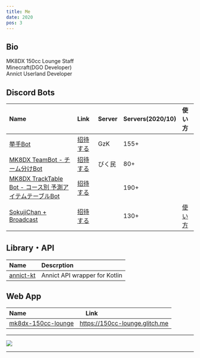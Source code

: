```yaml
---
title: Me
date: 2020
pos: 3
---
```


## Bio
MK8DX 150cc Lounge Staff<br/>
Minecraft(DGO Developer)<br/>
Annict Userland Developer<br/>

## Discord Bots

Name | Link | Server | Servers(2020/10) | 使い方
:--- |:--- |:--- |:--- |:--
[挙手Bot](https://github.com/riptakagi/KyoshuBot) | [招待する](https://discord.com/api/oauth2/authorize?client_id=705559539872694272&permissions=76800&scope=bot) | GzK | 155+
[MK8DX TeamBot - チーム分けBot](https://github.com/iam_takagi/mk8dx-teambot) | [招待する](https://discord.com/api/oauth2/authorize?client_id=711910347711316039&permissions=3072&scope=bot) | びく民 |80+
[MK8DX TrackTable Bot - コース別 予測アイテムテーブルBot](https://github.com/iam_takagi/mk8dx-tracktablebot) | [招待する](https://discord.com/api/oauth2/authorize?client_id=714641356600901736&permissions=35840&scope=bot) | | 190+
[SokujiChan + Broadcast](https://github.com/iam_takagi/sokujichan) | [招待する](https://discord.com/api/oauth2/authorize?client_id=716931790865956904&permissions=3136&scope=bot) | | 130+ | [使い方](https://takagi.netlify.app/sokujichan)

## Library・API
Name | Descrption
:--- | :---
[annict-kt](https://github.com/riptakagi/annict-kt) | Annict API wrapper for Kotlin

## Web App

Name |　Link
:--- | :--- 
[mk8dx-150cc-lounge](https://github.com/iam_takagi/mk8dx-150cc-lounge) | https://150cc-lounge.glitch.me

 * * *

<img src="https://grass-graph.moshimo.works/images/iam_takagi.png">

 * * *
